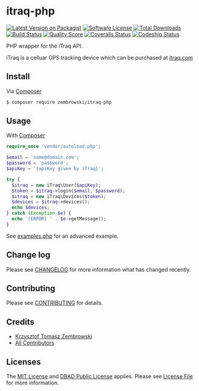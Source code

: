 # itraq-php

[![Latest Version on Packagist][ico-version]][link-packagist]
[![Software License][ico-license]](LICENSE.md)
[![Total Downloads][ico-downloads]][link-downloads]
[![Build Status][ico-travis]][link-travis]
[![Quality Score][ico-scrutinizer]][link-scrutinizer]
[![Coveralls Status][ico-coveralls]][link-coveralls]
[![Codeship Status][ico-codeship]][link-codeship]


PHP wrapper for the iTraq API.

iTraq is a celluar GPS tracking device which can be purchased at [itraq.com](http://itraq.refr.cc/2XCNJXX)


## Install

Via [Composer][link-composer]

``` bash
$ composer require zembrowski/itraq-php
```


## Usage

With [Composer][link-composer]
``` php
require_once 'vendor/autoload.php';

$email = 'name@domain.com';
$password = 'pa$$word';
$apiKey = '{apiKey given by iTraq}';

try {
  $itraq = new iTraq\User($apiKey);
  $token = $itraq->login($email, $password);
  $itraq = new iTraq\Devices($token);
  $devices = $itraq->devices();
  echo $devices;
} catch (Exception $e) {
  echo '[ERROR] ' . $e->getMessage();
}
```

See [examples.php](examples.php) for an advanced example.


## Change log

Please see [CHANGELOG](CHANGELOG.md) for more information what has changed recently.


## Contributing

Please see [CONTRIBUTING](CONTRIBUTING.md) for details.


## Credits

- [Krzysztof Tomasz Zembrowski][link-author]
- [All Contributors][link-contributors]


## Licenses

The [MIT License](LICENSE) and [DBAD Public License](link-dbad) applies. Please see [License File](LICENSE) for more information.

[ico-version]: https://img.shields.io/packagist/v/zembrowski/itraq-php.svg?style=flat-square
[ico-license]: https://img.shields.io/badge/license-MIT-brightgreen.svg?style=flat-square
[ico-downloads]: https://img.shields.io/packagist/dt/zembrowski/itraq-php.svg?style=flat-square
[ico-travis]: https://img.shields.io/travis/zembrowski/itraq-php/master.svg?style=flat-square
[ico-scrutinizer]: https://img.shields.io/scrutinizer/g/zembrowski/itraq-php.svg?style=flat-square
[ico-coveralls]: https://coveralls.io/repos/github/zembrowski/itraq-php/badge.svg?branch=master
[ico-codeship]: https://codeship.com/projects/ID/status?branch=master

[link-packagist]: https://packagist.org/packages/zembrowski/itraq-php
[link-downloads]: https://packagist.org/packages/zembrowski/itraq-php
[link-travis]: https://travis-ci.org/zembrowski/itraq-php
[link-scrutinizer]: https://scrutinizer-ci.com/g/zembrowski/itraq-php
[link-coveralls]: https://coveralls.io/github/zembrowski/itraq-php
[link-codeship]: https://codeship.com/projects/ID

[link-composer]: https://getcomposer.org
[link-author]: https://github.com/zembrowski
[link-contributors]: ../../contributors
[link-dbad]: http://www.dbad-license.org/
